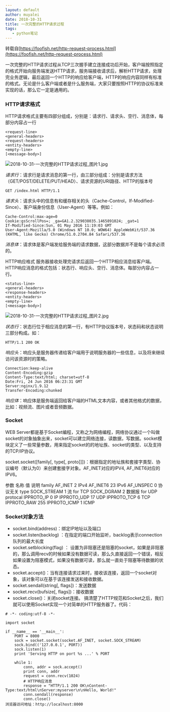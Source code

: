 ```yaml
---
layout: default
author: muyalei
date: 2018-10-31
title: 一次完整的HTTP请求过程
tags:
   - python笔记
---
```


转载自[https://foofish.net/http-request-process.html](https://foofish.net/http-request-process.html)

一次完整的HTTP请求过程从TCP三次握手建立连接成功后开始，客户端按照指定的格式开始向服务端发送HTTP请求，服务端接收请求后，解析HTTP请求，处理完业务逻辑，最后返回一个HTTP的响应给客户端，HTTP的响应内容同样有标准的格式。无论是什么客户端或者是什么服务端，大家只要按照HTTP的协议标准来实现的话，那么它一定是通用的。

### HTTP请求格式
HTTP请求格式主要有四部分组成，分别是：请求行、请求头、空行、消息体，每部分内容占一行
```
<request-line>
<general-headers>
<request-headers>
<entity-headers>
<empty-line>
[<message-body>]
```
![2018-10-31-一次完整的HTTP请求过程_图片1.jpg]()

*请求行*：请求行是请求消息的第一行，由三部分组成：分别是请求方法（GET/POST/DELETE/PUT/HEAD）、请求资源的URI路径、HTTP的版本号

`GET /index.html HTTP/1.1`

*请求头*：请求头中的信息有和缓存相关的头（Cache-Control，If-Modified-Since）、客户端身份信息（User-Agent）等等。例如：
```
Cache-Control:max-age=0
Cookie:gsScrollPos=; _ga=GA1.2.329038035.1465891024; _gat=1
If-Modified-Since:Sun, 01 May 2016 11:19:03 GMT
User-Agent:Mozilla/5.0 (Windows NT 10.0; WOW64) AppleWebKit/537.36 (KHTML, like Gecko) Chrome/51.0.2704.84 Safari/537.36
```
*消息体*：请求体是客户端发给服务端的请求数据，这部分数据并不是每个请求必须的。

HTTP响应格式
服务器接收处理完请求后返回一个HTTP相应消息给客户端。HTTP响应消息的格式包括：状态行、响应头、空行、消息体。每部分内容占一行。
```
<status-line>
<general-headers>
<response-headers>
<entity-headers>
<empty-line>
[<message-body>]
```
![2018-10-31-一次完整的HTTP请求过程_图片2.jpg]()

*状态行*：状态行位于相应消息的第一行，有HTTP协议版本号，状态码和状态说明三部分构成。如：

`HTTP/1.1 200 OK`

*响应头*：响应头是服务器传递给客户端用于说明服务器的一些信息，以及将来继续访问该资源时的策略。
```
Connection:keep-alive
Content-Encoding:gzip
Content-Type:text/html; charset=utf-8
Date:Fri, 24 Jun 2016 06:23:31 GMT
Server:nginx/1.9.12
Transfer-Encoding:chunked
```
*响应体*：响应体是服务端返回给客户端的HTML文本内容，或者其他格式的数据，比如：视频流、图片或者音频数据。

### Socket
WEB Server都是基于Socket编程，又称之为网络编程，网络协议通过一个叫做socket的对象抽象出来，socket可以建立网络连接，读数据，写数据。socket模块定义了一些常量参数，用来指定socket的的地址族、socket的类型、以及支持的TCP/IP协议。

socket.socket([family[, type[, proto]]])：根据指定的地址族和套接字类型、协议编号（默认为0）来创建套接字对象。AF_INET对应的IPV4, AF_INET6对应的IPV6。

参数	名称	值	说明
family	AF_INET	2	IPv4
AF_INET6	23	IPv6
AF_UNSPEC	0	协议无关
type	SOCK_STREAM	1	流 for TCP
SOCK_DGRAM	2	数据报 for UDP
protocal	IPPROTO_IP	0	IP
IPPROTO_UDP	17	UDP
IPPROTO_TCP	6	TCP
IPPROTO_RAW	255	
IPPROTO_ICMP	1	ICMP

### Socket对象方法
- socket.bind(address)：绑定IP地址以及端口
- socket.listen(backlog) ：在指定的端口开始监听，backlog表示connection队列的最大长度
- socket.setblocking(flag) ： 设置为非阻塞还是阻塞的socket，如果是非阻塞的，那么调用recv的时候如果没有数据可读，那么久直接返回一个错误，相反如果设置为阻塞模式，如果没有数据可读，那么就一直处于阻塞等待数据的状态。
- socket.accept()：当有连接请求过来时，接收该连接，返回一个socket对象，该对象可以在基于该连接发送和接收数据。
- socket.sendall(string[, flags])：发送数据
- socket.recv(bufsize[, flags])：接收数据
- socket.close()：关闭socket连接。
搞清楚了HTTP规范和Socket之后，我们就可以使用Socket实现一个对简单的HTTP服务器了。代码：

```
# -*- coding:utf-8 -*-

import socket

if __name__ == '__main__':
    PORT = 8000
    sock = socket.socket(socket.AF_INET, socket.SOCK_STREAM)
    sock.bind(('127.0.0.1', PORT))
    sock.listen(1)
    print 'Serving HTTP on port %s ...' % PORT

    while 1:
        conn, addr = sock.accept()
        print conn, addr
        request = conn.recv(1024)
        # HTTP响应消息
        response = "HTTP/1.1 200 OK\nContent-Type:text/html\nServer:myserver\n\nHello, World!"
        conn.sendall(response)
        conn.close()
浏览器访问地址：http://localhost:8000
```

